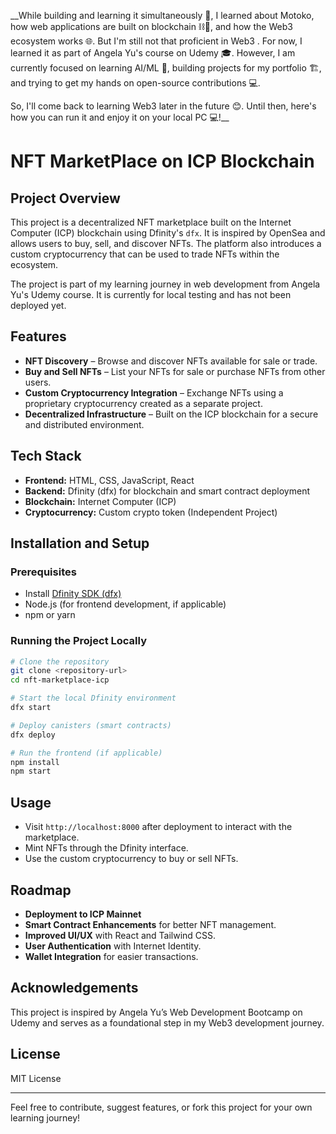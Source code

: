 __While building and learning it simultaneously 🚀, I learned about Motoko, how web applications are built on blockchain ⛓️🔗, and how the Web3 ecosystem works 🌐. But I'm still not that proficient in Web3 . For now, I learned it as part of Angela Yu's course on Udemy 🎓. However, I am currently focused on learning AI/ML 🤖, building projects for my portfolio 🏗️, and trying to get my hands on open-source contributions 💻.

So, I'll come back to learning Web3 later in the future 😊. Until then, here's how you can run it and enjoy it on your local PC 💻!__

# NFT MarketPlace on ICP Blockchain

## Project Overview

This project is a decentralized NFT marketplace built on the Internet Computer (ICP) blockchain using Dfinity's `dfx`. It is inspired by OpenSea and allows users to buy, sell, and discover NFTs. The platform also introduces a custom cryptocurrency that can be used to trade NFTs within the ecosystem.

The project is part of my learning journey in web development from Angela Yu's Udemy course. It is currently for local testing and has not been deployed yet.

## Features

- **NFT Discovery** – Browse and discover NFTs available for sale or trade.
- **Buy and Sell NFTs** – List your NFTs for sale or purchase NFTs from other users.
- **Custom Cryptocurrency Integration** – Exchange NFTs using a proprietary cryptocurrency created as a separate project.
- **Decentralized Infrastructure** – Built on the ICP blockchain for a secure and distributed environment.

## Tech Stack

- **Frontend:** HTML, CSS, JavaScript, React
- **Backend:** Dfinity (dfx) for blockchain and smart contract deployment
- **Blockchain:** Internet Computer (ICP)
- **Cryptocurrency:** Custom crypto token (Independent Project)

## Installation and Setup

### Prerequisites

- Install [Dfinity SDK (dfx)](https://internetcomputer.org/docs/current/developer-docs/setup/local-setup/)
- Node.js (for frontend development, if applicable)
- npm or yarn

### Running the Project Locally

```bash
# Clone the repository
git clone <repository-url>
cd nft-marketplace-icp

# Start the local Dfinity environment
dfx start

# Deploy canisters (smart contracts)
dfx deploy

# Run the frontend (if applicable)
npm install
npm start
```

## Usage

- Visit `http://localhost:8000` after deployment to interact with the marketplace.
- Mint NFTs through the Dfinity interface.
- Use the custom cryptocurrency to buy or sell NFTs.

## Roadmap

- **Deployment to ICP Mainnet**
- **Smart Contract Enhancements** for better NFT management.
- **Improved UI/UX** with React and Tailwind CSS.
- **User Authentication** with Internet Identity.
- **Wallet Integration** for easier transactions.

## Acknowledgements

This project is inspired by Angela Yu’s Web Development Bootcamp on Udemy and serves as a foundational step in my Web3 development journey.

## License

MIT License

---

Feel free to contribute, suggest features, or fork this project for your own learning journey!

